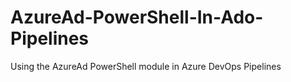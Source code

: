 # AzureAd-PowerShell-In-Ado-Pipelines
Using the AzureAd PowerShell module in Azure DevOps Pipelines
